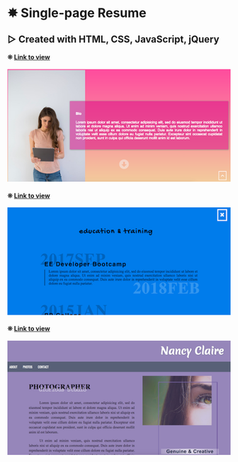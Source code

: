 # ✸ Single-page Resume
## ▷ Created with HTML, CSS, JavaScript, jQuery

#### ❊ [ Link to view](https://gloriading.github.io/profile-examples/sample01/index.html)
![Alt text](/sample01/images/resume01.png?raw=true "resume")

#### ❊ [Link to view](https://gloriading.github.io/profile-examples/sample04/index.html)
![Alt text](/sample04/images/resume04.png?raw=true "resume")

#### ❊ [Link to view](https://gloriading.github.io/profile-examples/sample05/index.html)
![Alt text](/sample05/images/resume05.png?raw=true "resume")

